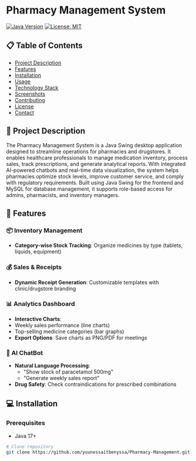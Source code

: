 # Pharmacy Management System

[![Java Version](https://img.shields.io/badge/Java-17+-blue.svg)](https://java.com)
[![License: MIT](https://img.shields.io/badge/License-MIT-yellow.svg)](https://opensource.org/licenses/MIT)

## 📋 Table of Contents
- [Project Description](#-project-description)
- [Features](#-features)
- [Installation](#-installation)
- [Usage](#-usage)
- [Technology Stack](#-technology-stack)
- [Screenshots](#-screenshots)
- [Contributing](#-contributing)
- [License](#-license)
- [Contact](#-contact)

## 📝 Project Description
The Pharmacy Management System is a Java Swing desktop application designed to streamline operations for pharmacies and drugstores. It enables healthcare professionals to manage medication inventory, process sales, track prescriptions, and generate analytical reports. With integrated AI-powered chatbots and real-time data visualization, the system helps pharmacies optimize stock levels, improve customer service, and comply with regulatory requirements. Built using Java Swing for the frontend and MySQL for database management, it supports role-based access for admins, pharmacists, and inventory managers.

## 🚀 Features
### 📦 Inventory Management 
  - **Category-wise Stock Tracking**: Organize medicines by type (tablets, liquids, equipment)
### 💰 Sales & Receipts
  - **Dynamic Receipt Generation**: Customizable templates with clinic/drugstore branding
### 📊 Analytics Dashboard 
  - **Interactive Charts**:  
  - Weekly sales performance (line charts)  
  - Top-selling medicine categories (bar graphs)  
  - **Export Options**: Save charts as PNG/PDF for meetings
### 🤖 AI ChatBot
  - **Natural Language Processing**:  
    - "Show stock of paracetamol 500mg"  
    - "Generate weekly sales report"  
  - **Drug Safety**: Check contraindications for prescribed combinations

## 💻 Installation
### Prerequisites
- Java 17+


```bash
# Clone repository
git clone https://github.com/younessaitbenyssa/Pharmacy-Management.git

